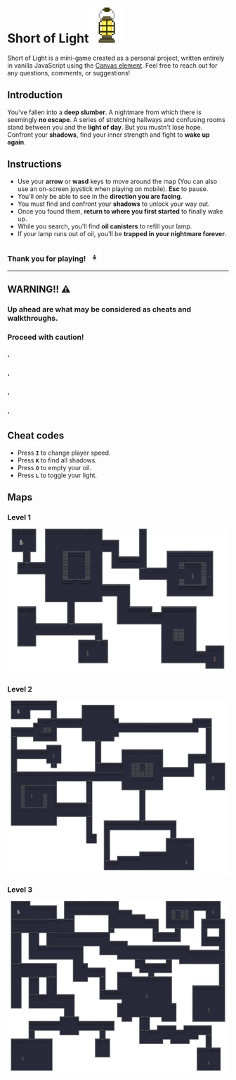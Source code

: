 # Short of Light![Game Icon](https://github.com/JuanBatkis/Short-of-Light/blob/master/assets/page-icon.png?raw=true)
Short of Light is a mini-game created as a personal project, written entirely in vanilla JavaScript using the [Canvas element](https://www.w3schools.com/html/html5_canvas.asp). Feel free to reach out for any questions, comments, or suggestions!

## Introduction

You've fallen into a **deep slumber**. A nightmare from which there is seemingly **no escape**. A series of stretching hallways and confusing rooms stand between you and the **light of day**.
But you mustn't lose hope. Confront your **shadows**, find your inner strength and fight to **wake up again**.

## Instructions

- Use your **arrow** or **wasd** keys to move around the map (You can also use an on-screen joystick when playing on mobile). **Esc** to pause.
- You'll only be able to see in the **direction you are facing**.
- You must find and confront your **shadows** to unlock your way out.
- Once you found them, **return to where you first started** to finally wake up.
- While you search, you'll find **oil canisters** to refill your lamp.
- If your lamp runs out of oil, you'll be **trapped in your nightmare forever**.

### Thank you for playing! ![Oil](https://github.com/JuanBatkis/Short-of-Light/blob/master/assets/oil.png?raw=true)

---

##  **WARNING!!** :warning:
### Up ahead are what may be considered as cheats and walkthroughs. 
### Proceed with caution!
### ·
### ·
### ·
### ·

## Cheat codes

- Press **`I`** to change player speed.
- Press **`K`** to find all shadows.
- Press **`O`** to empty your oil.
- Press **`L`** to toggle your light.

## Maps

### Level 1
![Level 1 Map](https://github.com/JuanBatkis/Short-of-Light/blob/master/assets/level1.png?raw=true)

### Level 2
![Level 2 Map](https://github.com/JuanBatkis/Short-of-Light/blob/master/assets/level2.png?raw=true)

### Level 3
![Level 3 Map](https://github.com/JuanBatkis/Short-of-Light/blob/master/assets/level3.png?raw=true)